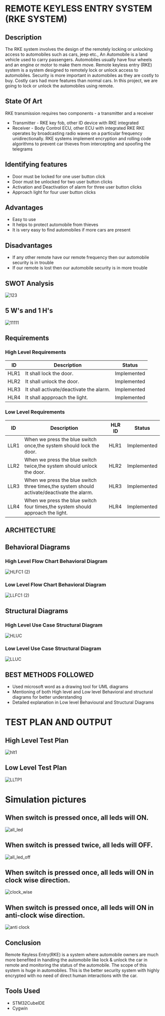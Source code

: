 # REMOTE KEYLESS ENTRY SYSTEM (RKE SYSTEM)

## Description
 
The RKE system involves the design of the remotely locking or unlocking access to automobiles such as cars, jeep etc., An Automobile is a land vehicle used to carry passengers. Automobiles usually have four wheels and an engine or motor to make them move. Remote keyless entry (RKE) system is a system designed to remotely lock or unlock access to automobiles. Security is more important in automobiles as they are costly to buy. Costly cars had more features than normal cars. In this project, we are going to lock or unlock the automobiles using remote.

## State Of Art

RKE transmission requires two components - a transmitter and a receiver
* Transmitter - RKE key fob, other ID device with RKE integrated
* Receiver - Body Control ECU, other ECU with integrated RKE RKE operates by broadcasting radio waves on a particular frequency unidirectionally. RKE systems implement encryption and rolling code algorithms to prevent car thieves from intercepting and spoofing the telegrams
 
## Identifying features
  
* Door must be locked for one user button click
* Door must be unlocked for two user button clicks
* Activation and Deactivation of alarm for three user button clicks
* Approach light for four user button clicks

## Advantages

* Easy to use
* It helps to protect automobile from thieves
* It is very easy to find automobiles if more cars are present

## Disadvantages

* If any other remote have our remote frequency then our automobile security is in trouble
* If our remote is lost then our automobile security is in more trouble

## SWOT Analysis
![123](https://user-images.githubusercontent.com/82749120/157896704-f9a8547e-6095-4e89-98c5-e337a814cada.png)

## 5 W's and 1 H's
![11111](https://user-images.githubusercontent.com/82749120/157889756-8a7f10cd-23f1-4902-97b7-cfa625acb4f0.png)

## Requirements

### High Level Requirements

| ID| Description|Status|
|---|------------|------|
|HLR1|It shall lock the door.|Implemented |
|HLR2|It shall unlock the door.|Implemented|
|HLR3|It shall activate/deactivate the alarm.|Implemented |
|HLR4|It shall appproach the light.|Implemented |

### Low Level Requirements

|ID|Description|HLR ID|Status|
|--|-----------|------|-------|
|LLR1|When we press the blue switch once,the system should lock the door.|HLR1|Implemented |
|LLR2|When we press the blue switch twice,the system should unlock the door.|HLR2|Implemented |
|LLR3|When we press the blue switch three times,the system should activate/deactivate the alarm.|HLR3|Implemented |
|LLR4|When we press the blue switch four times,the system should approach the light.|HLR4|Implemented |

## ARCHITECTURE

## Behavioral Diagrams

### High Level Flow Chart Behavioral Diagram

![HLFC1 (2)](https://user-images.githubusercontent.com/98836479/157880748-5f291388-e4b4-4c5f-b862-35e22a9ddde9.PNG)

### Low Level Flow Chart Behavioral Diagram

![LLFC1 (2)](https://user-images.githubusercontent.com/98836479/157880794-9f13fa61-a012-4f36-9753-50fff1c78550.PNG)

## Structural Diagrams

### High Level Use Case Structural Diagram

![HLUC](https://user-images.githubusercontent.com/98836479/157850607-da14433f-e499-4e9d-a15a-0b3641588330.PNG)

### Low Level Use Case Structural Diagram

![LLUC](https://user-images.githubusercontent.com/98836479/157853493-14df14af-117e-49bc-88a0-df75bc8a376c.PNG)

## BEST METHODS FOLLOWED

* Used microsoft word as a drawing tool for UML diagrams
* Mentioning of both High level and Low level Behavioral and structural diagrams for better understanding
* Detailed explanation in Low level Behavioural and Structural Diagrams

# TEST PLAN AND OUTPUT

## High Level Test Plan

![hlt1](https://user-images.githubusercontent.com/98836479/157908213-0745bd0b-e32d-4c53-84cd-9c7928dd48d3.PNG)

## Low Level Test Plan

![LLTP1](https://user-images.githubusercontent.com/98836479/157908303-73d1ee1b-38cb-4310-a83e-1d398da93dd1.PNG)

# Simulation pictures

## When switch is pressed once, all leds will ON.
![all_led](https://user-images.githubusercontent.com/46968025/158003542-79a7004c-9d09-4a61-9e4d-8fd87c6d9227.PNG)

## When switch is pressed twice, all leds will OFF.
![all_led_off](https://user-images.githubusercontent.com/46968025/158003544-7abbad95-9968-49dc-8f69-8971ee811485.PNG)

## When switch is pressed once, all leds will ON in clock wise direction.
![clock_wise](https://user-images.githubusercontent.com/46968025/158006394-9cca8fd6-568b-4fbe-a16a-9e68260429d4.PNG)

## When switch is pressed once, all leds will ON in anti-clock wise direction.
![anti clock](https://user-images.githubusercontent.com/46968025/158006395-8740ec24-aa10-49f8-8fc9-22e4cdb9912f.PNG)


## Conclusion
Remote Keyless Entry(RKE) is a system where automobile owners are much more benefited in handling the automobile like lock & unlock the car in remote and monitoring the status of the automobile. The scope of this system is huge in automobiles. This is the better security system with highly encrypted with no need of direct human interactions with the car.

## Tools Used

* STM32CubeIDE
* Cygwin




